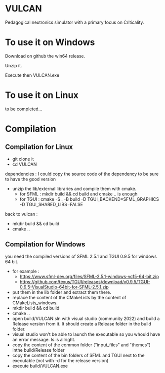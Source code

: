 # VULCAN
Pedagogical neutronics simulator with a primary focus on Criticality.

# To use it on Windows
Download on github the win64 release.

Unzip it.

Execute then  VULCAN.exe

# To use it on Linux
to be completed...

# Compilation
## Compilation for Linux
- git clone it
- cd VULCAN

dependencies : I could copy the source code of the dependency to be sure to have the good version
- unzip the lib/external libraries and compile them with cmake.
     - for SFML : mkdir build && cd build and cmake .. is enough
     - for TGUI : cmake -S . -B build -D TGUI_BACKEND=SFML_GRAPHICS -D TGUI_SHARED_LIBS=FALSE

back to vulcan :
- mkdir build && cd build
- cmake ..



## Compilation for Windows
you need the compiled versions of SFML 2.5.1 and TGUI 0.9.5 for windows 64 bit.
- for example :
     -  https://www.sfml-dev.org/files/SFML-2.5.1-windows-vc15-64-bit.zip
     -  https://github.com/texus/TGUI/releases/download/v0.9.5/TGUI-0.9.5-VisualStudio-64bit-for-SFML-2.5.1.zip
- put them in the lib folder and extract them there.
- replace the content of the CMakeLists by the content of CMakeLists_windows.
- mkdir build && cd build
- cmake ..
- open build/VULCAN.sln with visual studio (community 2022) and build a Release version from it. It should create a Release folder in the build folder.
- visual studio won't be able to launch the executable so you whould have an error message. Is is allright.
- copy the content of the common folder ("input_files" and "themes") inthe build/Release folder
- copy the content of the bin folders of SFML and TGUI next to the executable (not with -d for the release version)
- execute build/VULCAN.exe

